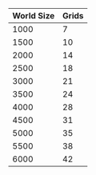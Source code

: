| World Size | Grids |
| ---------- | ----- |
| 1000       | 7     |
| 1500       | 10    |
| 2000       | 14    |
| 2500       | 18    |
| 3000       | 21    |
| 3500       | 24    |
| 4000       | 28    |
| 4500       | 31    |
| 5000       | 35    |
| 5500       | 38    |
| 6000       | 42    |